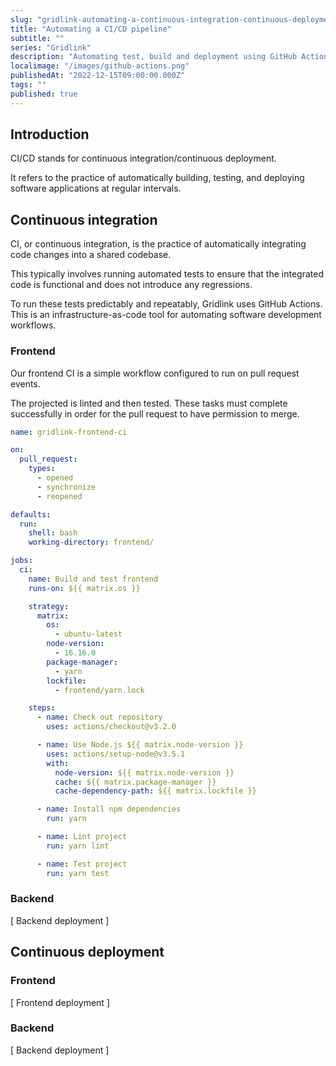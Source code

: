 ```yaml
---
slug: "gridlink-automating-a-continuous-integration-continuous-deployment-pipeline"
title: "Automating a CI/CD pipeline"
subtitle: ""
series: "Gridlink"
description: "Automating test, build and deployment using GitHub Actions"
localimage: "/images/github-actions.png"
publishedAt: "2022-12-15T09:00:00.000Z"
tags: ""
published: true
---
```


## Introduction

CI/CD stands for continuous integration/continuous deployment.

It refers to the practice of automatically building, testing, and deploying software applications at regular intervals.

## Continuous integration

CI, or continuous integration, is the practice of automatically integrating code changes into a shared codebase.

This typically involves running automated tests to ensure that the integrated code is functional and does not introduce any regressions.

To run these tests predictably and repeatably, Gridlink uses GitHub Actions. This is an infrastructure-as-code tool for automating software development workflows.

### Frontend

Our frontend CI is a simple workflow configured to run on pull request events.

The projected is linted and then tested. These tasks must complete successfully in order for the pull request to have permission to merge.

```yaml
name: gridlink-frontend-ci

on:
  pull_request:
    types:
      - opened
      - synchronize
      - reopened

defaults:
  run:
    shell: bash
    working-directory: frontend/

jobs:
  ci:
    name: Build and test frontend
    runs-on: ${{ matrix.os }}

    strategy:
      matrix:
        os:
          - ubuntu-latest
        node-version:
          - 16.16.0
        package-manager:
          - yarn
        lockfile:
          - frontend/yarn.lock

    steps:
      - name: Check out repository
        uses: actions/checkout@v3.2.0

      - name: Use Node.js ${{ matrix.node-version }}
        uses: actions/setup-node@v3.5.1
        with:
          node-version: ${{ matrix.node-version }}
          cache: ${{ matrix.package-manager }}
          cache-dependency-path: ${{ matrix.lockfile }}

      - name: Install npm dependencies
        run: yarn

      - name: Lint project
        run: yarn lint

      - name: Test project
        run: yarn test
```

### Backend

[ Backend deployment ]

## Continuous deployment

### Frontend

[ Frontend deployment ]

### Backend

[ Backend deployment ]

